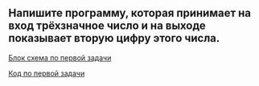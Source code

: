 ## Напишите программу, которая принимает на вход трёхзначное число и на выходе показывает вторую цифру этого числа.

[Блок схема по первой задачи](diagram.drawio.png) 

[Код по первой задачи](Program.cs)